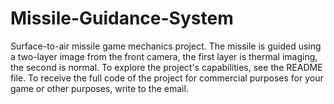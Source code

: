 # Missile-Guidance-System
Surface-to-air missile game mechanics project. The missile is guided using a two-layer image from the front camera, the first layer is thermal imaging, the second is normal. To explore the project's capabilities, see the README file. To receive the full code of the project for commercial purposes for your game or other purposes, write to the email.
